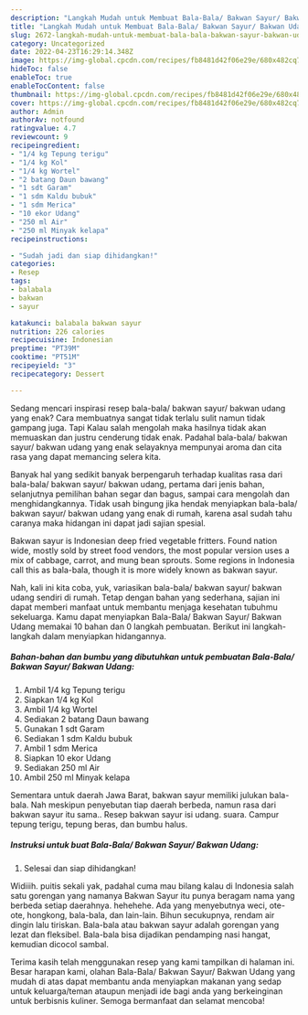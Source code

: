 ```yaml
---
description: "Langkah Mudah untuk Membuat Bala-Bala/ Bakwan Sayur/ Bakwan Udang yang Bikin Ngiler, Buat Buka Puasa Lezat"
title: "Langkah Mudah untuk Membuat Bala-Bala/ Bakwan Sayur/ Bakwan Udang yang Bikin Ngiler, Buat Buka Puasa Lezat"
slug: 2672-langkah-mudah-untuk-membuat-bala-bala-bakwan-sayur-bakwan-udang-yang-bikin-ngiler-buat-buka-puasa-lezat
category: Uncategorized
date: 2022-04-23T16:29:14.348Z
image: https://img-global.cpcdn.com/recipes/fb8481d42f06e29e/680x482cq70/bala-bala-bakwan-sayur-bakwan-udang-foto-resep-utama.jpg
hideToc: false
enableToc: true
enableTocContent: false
thumbnail: https://img-global.cpcdn.com/recipes/fb8481d42f06e29e/680x482cq70/bala-bala-bakwan-sayur-bakwan-udang-foto-resep-utama.jpg
cover: https://img-global.cpcdn.com/recipes/fb8481d42f06e29e/680x482cq70/bala-bala-bakwan-sayur-bakwan-udang-foto-resep-utama.jpg
author: Admin
authorAv: notfound
ratingvalue: 4.7
reviewcount: 9
recipeingredient:
- "1/4 kg Tepung terigu"
- "1/4 kg Kol"
- "1/4 kg Wortel"
- "2 batang Daun bawang"
- "1 sdt Garam"
- "1 sdm Kaldu bubuk"
- "1 sdm Merica"
- "10 ekor Udang"
- "250 ml Air"
- "250 ml Minyak kelapa"
recipeinstructions:

- "Sudah jadi dan siap dihidangkan!"
categories:
- Resep
tags:
- balabala
- bakwan
- sayur

katakunci: balabala bakwan sayur 
nutrition: 226 calories
recipecuisine: Indonesian
preptime: "PT39M"
cooktime: "PT51M"
recipeyield: "3"
recipecategory: Dessert

---
```



Sedang mencari inspirasi resep bala-bala/ bakwan sayur/ bakwan udang yang enak? Cara membuatnya sangat tidak terlalu sulit namun tidak gampang juga. Tapi Kalau salah mengolah maka hasilnya tidak akan memuaskan dan justru cenderung tidak enak. Padahal bala-bala/ bakwan sayur/ bakwan udang yang enak selayaknya mempunyai aroma dan cita rasa yang dapat memancing selera kita.


Banyak hal yang sedikit banyak berpengaruh terhadap kualitas rasa dari bala-bala/ bakwan sayur/ bakwan udang, pertama dari jenis bahan, selanjutnya pemilihan bahan segar dan bagus, sampai cara mengolah dan menghidangkannya. Tidak usah bingung jika hendak menyiapkan bala-bala/ bakwan sayur/ bakwan udang yang enak di rumah, karena asal sudah tahu caranya maka hidangan ini dapat jadi sajian spesial.

Bakwan sayur is Indonesian deep fried vegetable fritters. Found nation wide, mostly sold by street food vendors, the most popular version uses a mix of cabbage, carrot, and mung bean sprouts. Some regions in Indonesia call this as bala-bala, though it is more widely known as bakwan sayur.


Nah, kali ini kita coba, yuk, variasikan bala-bala/ bakwan sayur/ bakwan udang sendiri di rumah. Tetap dengan bahan yang sederhana, sajian ini dapat memberi manfaat untuk membantu menjaga kesehatan tubuhmu sekeluarga. Kamu dapat menyiapkan Bala-Bala/ Bakwan Sayur/ Bakwan Udang memakai 10 bahan dan 0 langkah pembuatan. Berikut ini langkah-langkah dalam menyiapkan hidangannya.

<!--inarticleads1-->

##### Bahan-bahan dan bumbu yang dibutuhkan untuk pembuatan Bala-Bala/ Bakwan Sayur/ Bakwan Udang:

1. Ambil 1/4 kg Tepung terigu
1. Siapkan 1/4 kg Kol
1. Ambil 1/4 kg Wortel
1. Sediakan 2 batang Daun bawang
1. Gunakan 1 sdt Garam
1. Sediakan 1 sdm Kaldu bubuk
1. Ambil 1 sdm Merica
1. Siapkan 10 ekor Udang
1. Sediakan 250 ml Air
1. Ambil 250 ml Minyak kelapa


Sementara untuk daerah Jawa Barat, bakwan sayur memiliki julukan bala-bala. Nah meskipun penyebutan tiap daerah berbeda, namun rasa dari bakwan sayur itu sama.. Resep bakwan sayur isi udang. suara. Campur tepung terigu, tepung beras, dan bumbu halus. 

<!--inarticleads2-->

##### Instruksi untuk buat Bala-Bala/ Bakwan Sayur/ Bakwan Udang:


1. Selesai dan siap dihidangkan!

Widiiih. puitis sekali yak, padahal cuma mau bilang kalau di Indonesia salah satu gorengan yang namanya Bakwan Sayur itu punya beragam nama yang berbeda setiap daerahnya. hehehehe. Ada yang menyebutnya weci, ote-ote, hongkong, bala-bala, dan lain-lain. Bihun secukupnya, rendam air dingin lalu tiriskan. Bala-bala atau bakwan sayur adalah gorengan yang lezat dan fleksibel. Bala-bala bisa dijadikan pendamping nasi hangat, kemudian dicocol sambal. 

Terima kasih telah menggunakan resep yang kami tampilkan di halaman ini. Besar harapan kami, olahan Bala-Bala/ Bakwan Sayur/ Bakwan Udang yang mudah di atas dapat membantu anda menyiapkan makanan yang sedap untuk keluarga/teman ataupun menjadi ide bagi anda yang berkeinginan untuk berbisnis kuliner. Semoga bermanfaat dan selamat mencoba!
